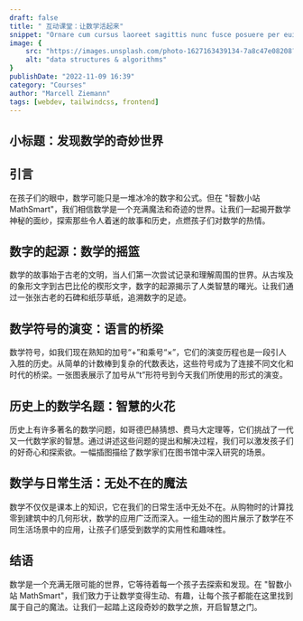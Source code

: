 ```yaml
---
draft: false
title: " 互动课堂：让数学活起来"
snippet: "Ornare cum cursus laoreet sagittis nunc fusce posuere per euismod dis vehicula a, semper fames lacus maecenas dictumst pulvinar neque enim non potenti. Torquent hac sociosqu eleifend potenti."
image: {
    src: "https://images.unsplash.com/photo-1627163439134-7a8c47e08208?&fit=crop&w=430&h=240",
    alt: "data structures & algorithms"
}
publishDate: "2022-11-09 16:39"
category: "Courses"
author: "Marcell Ziemann"
tags: [webdev, tailwindcss, frontend]
---
```


## 小标题：发现数学的奇妙世界
## 引言

在孩子们的眼中，数学可能只是一堆冰冷的数字和公式。但在 "智数小站 MathSmart"，我们相信数学是一个充满魔法和奇迹的世界。让我们一起揭开数学神秘的面纱，探索那些令人着迷的故事和历史，点燃孩子们对数学的热情。

## 数字的起源：数学的摇篮

数学的故事始于古老的文明，当人们第一次尝试记录和理解周围的世界。从古埃及的象形文字到古巴比伦的楔形文字，数字的起源揭示了人类智慧的曙光。让我们通过一张张古老的石碑和纸莎草纸，追溯数字的足迹。

## 数学符号的演变：语言的桥梁

数学符号，如我们现在熟知的加号“+”和乘号“×”，它们的演变历程也是一段引人入胜的历史。从简单的计数棒到复杂的代数表达，这些符号成为了连接不同文化和时代的桥梁。一张图表展示了加号从“t”形符号到今天我们所使用的形式的演变。

## 历史上的数学名题：智慧的火花

历史上有许多著名的数学问题，如哥德巴赫猜想、费马大定理等，它们挑战了一代又一代数学家的智慧。通过讲述这些问题的提出和解决过程，我们可以激发孩子们的好奇心和探索欲。一幅插图描绘了数学家们在图书馆中深入研究的场景。

## 数学与日常生活：无处不在的魔法

数学不仅仅是课本上的知识，它在我们的日常生活中无处不在。从购物时的计算找零到建筑中的几何形状，数学的应用广泛而深入。一组生动的图片展示了数学在不同生活场景中的应用，让孩子们感受到数学的实用性和趣味性。

## 结语
数学是一个充满无限可能的世界，它等待着每一个孩子去探索和发现。在 "智数小站 MathSmart"，我们致力于让数学变得生动、有趣，让每个孩子都能在这里找到属于自己的魔法。让我们一起踏上这段奇妙的数学之旅，开启智慧之门。